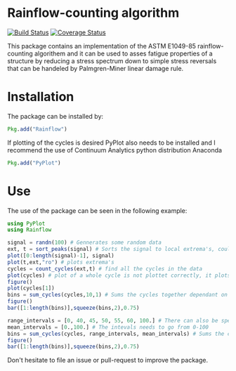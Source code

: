 # Rainflow-counting algorithm
[![Build Status](https://travis-ci.org/dhoegh/Rainflow.jl.svg?branch=master)](https://travis-ci.org/dhoegh/Rainflow.jl) [![Coverage Status](https://img.shields.io/coveralls/dhoegh/Rainflow.jl.svg)](https://coveralls.io/r/dhoegh/Rainflow.jl)

This package contains an implementation of the ASTM E1049-85 rainflow-counting algorithem and it can be used to asses fatigue properties of a structure by reducing a stress spectrum down to simple stress reversals that can be handeled by Palmgren-Miner linear damage rule.
# Installation

The package can be installed by:
```julia
Pkg.add("Rainflow")
```
If plotting of the cycles is desired PyPlot also needs to be installed and I recommend the use of Continuum Analytics python distribution Anaconda
```julia
Pkg.add("PyPlot")
```
# Use
The use of the package can be seen in the following example:
```Julia
using PyPlot
using Rainflow

signal = randn(100) # Gennerates some random data
ext, t = sort_peaks(signal) # Sorts the signal to local extrema's, could optional take a time vector
plot([0:length(signal)-1], signal)
plot(t,ext,"ro") # plots extrema's
cycles = count_cycles(ext,t) # find all the cycles in the data
plot(cycles) # plot of a whole cycle is not plottet correctly, it plots a cylce from the starting point to where the value that defines the range occur.
figure()
plot(cycles[1])
bins = sum_cycles(cycles,10,1) # Sums the cycles together dependant on intervals, here there is 10 range interval and one mean interval
figure()
bar([1:length(bins)],squeeze(bins,2),0.75)

range_intervals = [0, 40, 45, 50, 55, 60, 100.] # There can also be specified user defined intervals
mean_intervals = [0.,100.] # The intevals needs to go from 0-100
bins = sum_cycles(cycles, range_intervals, mean_intervals) # Sums the cycles in the given intervals
figure()
bar([1:length(bins)],squeeze(bins,2),0.75)
```
Don't hesitate to file an issue or pull-request to improve the package.
